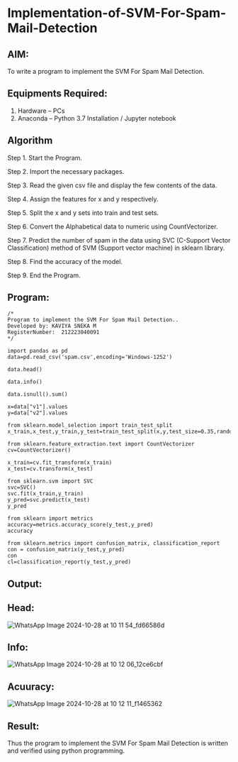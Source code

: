 # Implementation-of-SVM-For-Spam-Mail-Detection

## AIM:
To write a program to implement the SVM For Spam Mail Detection.

## Equipments Required:
1. Hardware – PCs
2. Anaconda – Python 3.7 Installation / Jupyter notebook

## Algorithm
Step 1. Start the Program.

Step 2. Import the necessary packages.

Step 3. Read the given csv file and display the few contents of the data.

Step 4. Assign the features for x and y respectively.

Step 5. Split the x and y sets into train and test sets.

Step 6. Convert the Alphabetical data to numeric using CountVectorizer.

Step 7. Predict the number of spam in the data using SVC (C-Support Vector Classification) method of SVM (Support vector machine) in sklearn library.

Step 8. Find the accuracy of the model.

Step 9. End the Program.

## Program:
```
/*
Program to implement the SVM For Spam Mail Detection..
Developed by: KAVIYA SNEKA M
RegisterNumber:  212223040091
*/
```
```
import pandas as pd
data=pd.read_csv('spam.csv',encoding='Windows-1252')

data.head()

data.info()

data.isnull().sum()

x=data["v1"].values
y=data["v2"].values

from sklearn.model_selection import train_test_split
x_train,x_test,y_train,y_test=train_test_split(x,y,test_size=0.35,random_state=0)

from sklearn.feature_extraction.text import CountVectorizer
cv=CountVectorizer()

x_train=cv.fit_transform(x_train)
x_test=cv.transform(x_test)

from sklearn.svm import SVC
svc=SVC()
svc.fit(x_train,y_train)
y_pred=svc.predict(x_test)
y_pred

from sklearn import metrics
accuracy=metrics.accuracy_score(y_test,y_pred)
accuracy

from sklearn.metrics import confusion_matrix, classification_report
con = confusion_matrix(y_test,y_pred)
con
cl=classification_report(y_test,y_pred)
```

## Output:
## Head:



![WhatsApp Image 2024-10-28 at 10 11 54_fd66586d](https://github.com/user-attachments/assets/ff72590b-3f13-4f3d-83db-7ffe27501774)

## Info:


![WhatsApp Image 2024-10-28 at 10 12 06_12ce6cbf](https://github.com/user-attachments/assets/f07846ea-4a47-4a78-af0d-a131e8720e66)

## Acuuracy:


![WhatsApp Image 2024-10-28 at 10 12 11_f1465362](https://github.com/user-attachments/assets/e6bd179a-436d-4398-90dd-bb30316b8cd6)

## Result:
Thus the program to implement the SVM For Spam Mail Detection is written and verified using python programming.
